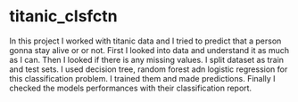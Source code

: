 # titanic_clsfctn
In this project I worked with titanic data and I tried to predict that a person gonna stay alive or or not. First I looked into data and understand it as much as I can. Then I looked if there is any missing values. I split dataset as train and test sets. I used decision tree, random forest adn logistic regression for this classification problem. I trained them and made predictions. Finally I checked the models performances with their classification report. 

